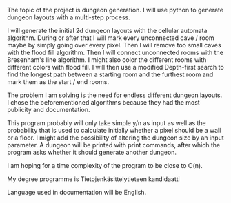 The topic of the project is dungeon generation. I will use python to generate dungeon layouts with a multi-step process.


I will generate the initial 2d dungeon layouts with the cellular automata algorithm. During or after that I will mark every unconnected cave / room maybe by simply going over every
pixel. Then I will remove too small caves with the flood fill algorithm. Then I will connect unconnected rooms with the Bresenham's line algorithm.
I might also color the different rooms with different colors with flood fill. I will then use a modified Depth-first search to find the longest path between a starting room
and the furthest room and mark them as the start / end rooms.


The problem I am solving is the need for endless different dungeon layouts. I chose the beforementioned algorithms because they had the most publicity and documentation.


This program probably will only take simple y/n as input as well as the probability that is used to calculate initially whether a pixel should be a wall or a floor. I might add the 
possibility of altering the dungeon size by an input parameter.
A dungeon will be printed with print commands, after which the program asks whether it should generate another dungeon.


I am hoping for a time  complexity of the program to be close to O(n).


My degree programme is Tietojenkäsittelytieteen kandidaatti


Language used in documentation will be English.